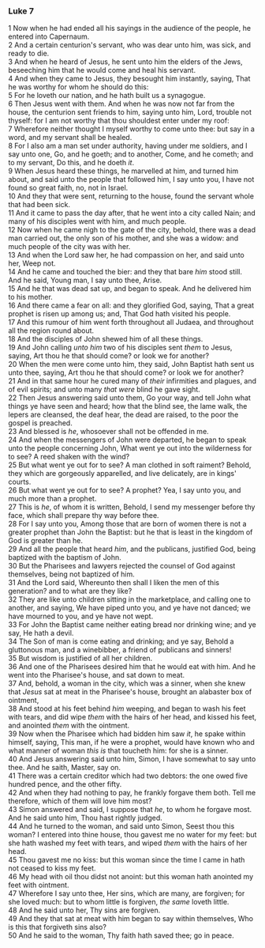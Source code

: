 ### Luke 7

1 Now when he had ended all his sayings in the audience of the people, he entered into Capernaum.  
2 And a certain centurion's servant, who was dear unto him, was sick, and ready to die.  
3 And when he heard of Jesus, he sent unto him the elders of the Jews, beseeching him that he would come and heal his servant.  
4 And when they came to Jesus, they besought him instantly, saying, That he was worthy for whom he should do this:  
5 For he loveth our nation, and he hath built us a synagogue.  
6 Then Jesus went with them. And when he was now not far from the house, the centurion sent friends to him, saying unto him, Lord, trouble not thyself: for I am not worthy that thou shouldest enter under my roof:  
7 Wherefore neither thought I myself worthy to come unto thee: but say in a word, and my servant shall be healed.  
8 For I also am a man set under authority, having under me soldiers, and I say unto one, Go, and he goeth; and to another, Come, and he cometh; and to my servant, Do this, and he doeth *it*.  
9 When Jesus heard these things, he marvelled at him, and turned him about, and said unto the people that followed him, I say unto you, I have not found so great faith, no, not in Israel.  
10 And they that were sent, returning to the house, found the servant whole that had been sick.  
11 And it came to pass the day after, that he went into a city called Nain; and many of his disciples went with him, and much people.  
12 Now when he came nigh to the gate of the city, behold, there was a dead man carried out, the only son of his mother, and she was a widow: and much people of the city was with her.  
13 And when the Lord saw her, he had compassion on her, and said unto her, Weep not.  
14 And he came and touched the bier: and they that bare *him* stood still. And he said, Young man, I say unto thee, Arise.  
15 And he that was dead sat up, and began to speak. And he delivered him to his mother.  
16 And there came a fear on all: and they glorified God, saying, That a great prophet is risen up among us; and, That God hath visited his people.  
17 And this rumour of him went forth throughout all Judaea, and throughout all the region round about.  
18 And the disciples of John shewed him of all these things.  
19 And John calling *unto him* two of his disciples sent *them* to Jesus, saying, Art thou he that should come? or look we for another?  
20 When the men were come unto him, they said, John Baptist hath sent us unto thee, saying, Art thou he that should come? or look we for another?  
21 And in that same hour he cured many of *their* infirmities and plagues, and of evil spirits; and unto many *that were* blind he gave sight.  
22 Then Jesus answering said unto them, Go your way, and tell John what things ye have seen and heard; how that the blind see, the lame walk, the lepers are cleansed, the deaf hear, the dead are raised, to the poor the gospel is preached.  
23 And blessed is *he*, whosoever shall not be offended in me.  
24 And when the messengers of John were departed, he began to speak unto the people concerning John, What went ye out into the wilderness for to see? A reed shaken with the wind?  
25 But what went ye out for to see? A man clothed in soft raiment? Behold, they which are gorgeously apparelled, and live delicately, are in kings' courts.  
26 But what went ye out for to see? A prophet? Yea, I say unto you, and much more than a prophet.  
27 This is *he*, of whom it is written, Behold, I send my messenger before thy face, which shall prepare thy way before thee.  
28 For I say unto you, Among those that are born of women there is not a greater prophet than John the Baptist: but he that is least in the kingdom of God is greater than he.  
29 And all the people that heard *him*, and the publicans, justified God, being baptized with the baptism of John.  
30 But the Pharisees and lawyers rejected the counsel of God against themselves, being not baptized of him.  
31 And the Lord said, Whereunto then shall I liken the men of this generation? and to what are they like?  
32 They are like unto children sitting in the marketplace, and calling one to another, and saying, We have piped unto you, and ye have not danced; we have mourned to you, and ye have not wept.  
33 For John the Baptist came neither eating bread nor drinking wine; and ye say, He hath a devil.  
34 The Son of man is come eating and drinking; and ye say, Behold a gluttonous man, and a winebibber, a friend of publicans and sinners!  
35 But wisdom is justified of all her children.  
36 And one of the Pharisees desired him that he would eat with him. And he went into the Pharisee's house, and sat down to meat.  
37 And, behold, a woman in the city, which was a sinner, when she knew that *Jesus* sat at meat in the Pharisee's house, brought an alabaster box of ointment,  
38 And stood at his feet behind *him* weeping, and began to wash his feet with tears, and did wipe *them* with the hairs of her head, and kissed his feet, and anointed *them* with the ointment.  
39 Now when the Pharisee which had bidden him saw *it*, he spake within himself, saying, This man, if he were a prophet, would have known who and what manner of woman *this is* that toucheth him: for she is a sinner.  
40 And Jesus answering said unto him, Simon, I have somewhat to say unto thee. And he saith, Master, say on.  
41 There was a certain creditor which had two debtors: the one owed five hundred pence, and the other fifty.  
42 And when they had nothing to pay, he frankly forgave them both. Tell me therefore, which of them will love him most?  
43 Simon answered and said, I suppose that *he*, to whom he forgave most. And he said unto him, Thou hast rightly judged.  
44 And he turned to the woman, and said unto Simon, Seest thou this woman? I entered into thine house, thou gavest me no water for my feet: but she hath washed my feet with tears, and wiped *them* with the hairs of her head.  
45 Thou gavest me no kiss: but this woman since the time I came in hath not ceased to kiss my feet.  
46 My head with oil thou didst not anoint: but this woman hath anointed my feet with ointment.  
47 Wherefore I say unto thee, Her sins, which are many, are forgiven; for she loved much: but to whom little is forgiven, *the same* loveth little.  
48 And he said unto her, Thy sins are forgiven.  
49 And they that sat at meat with him began to say within themselves, Who is this that forgiveth sins also?  
50 And he said to the woman, Thy faith hath saved thee; go in peace.  

